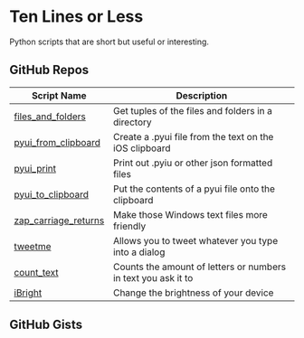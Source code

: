 # Ten Lines or Less

Python scripts that are short but useful or interesting.

GitHub Repos
------------

| Script Name                 | Description   | 
| --------------------------- | ------------- | 
| [files_and_folders][ccc]    | Get tuples of the files and folders in a directory |
| [pyui_from_clipboard][ccc]  | Create a .pyui file from the text on the iOS clipboard |
| [pyui_print][ccc]           | Print out .pyiu or other json formatted files |
| [pyui_to_clipboard][ccc]    | Put the contents of a pyui file onto the clipboard |
| [zap_carriage_returns][ccc] | Make those Windows text files more friendly |
| [tweetme][tjferry14] | Allows you to tweet whatever you type into a dialog |
| [count_text][tjferry14] | Counts the amount of letters or numbers in text you ask it to |
| [iBright][] | Change the brightness of your device |

GitHub Gists
------------

[ccc]: https://github.com/cclauss/Ten-lines-or-less
[tjferry14]: https://github.com/tjferry14/My-Pythonista-Projects
[iBright]: https://github.com/GoDzM4TT3O/iBright
